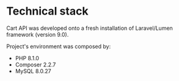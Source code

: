 # Technical stack
Cart API was developed onto a fresh installation of Laravel/Lumen framework (version 9.0).

Project's environment was composed by:
- PHP 8.1.0
- Composer 2.2.7
- MySQL 8.0.27

